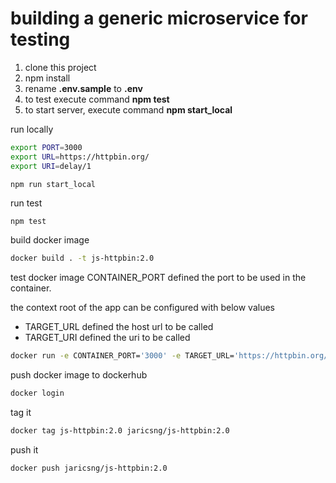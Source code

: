 # building a generic microservice for testing

1. clone this project
2. npm install
3. rename **.env.sample** to **.env**
4. to test execute command **npm test**
5. to start server, execute command **npm start_local**

run locally
```sh
export PORT=3000
export URL=https://httpbin.org/
export URI=delay/1

npm run start_local
```

run test
```
npm test
```

build docker image
```sh
docker build . -t js-httpbin:2.0
```

test docker image
CONTAINER_PORT defined the port to be used in the container.

the context root of the app can be configured with below values
- TARGET_URL defined the host url to be called
- TARGET_URI defined the uri to be called

```sh
docker run -e CONTAINER_PORT='3000' -e TARGET_URL='https://httpbin.org/' -e TARGET_URI='delay/1' -p 5000:3000 js-httpbin:2.0
```

push docker image to dockerhub
```sh
docker login
```

tag it
```sh
docker tag js-httpbin:2.0 jaricsng/js-httpbin:2.0
```

push it
```
docker push jaricsng/js-httpbin:2.0
```

